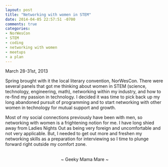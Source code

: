 ```yaml
---
layout: post
title: "Networking with women in STEM"
date: 2014-04-05 22:57:51 -0700
comments: true
categories:
- NorWesCon
- STEM
- coding
- networking with women
- meetups
- a plan
---
```

March 28-31st, 2013

Spring brought with it the local literary convention, NorWesCon.  There were several panels that got me thinking about women in STEM (science, technology, engineering, math), networking within my industry, and how to re-find my passion in technology.  I decided it was time to pick back up my long abandoned pursuit of programming and to start networking with other women in technology for mutual support and growth.

Most of my social connections previously have been with men, so networking with women is a frightening notion for me.  I have long shied away from Ladies Nights Out as being very foreign and uncomfortable and not very applicable.  But, I needed to get out more and freshen my networking skills as a preparation for interviewing so I time to plunge forward right outside my comfort zone.

<br>
<center>~ Geeky Mama Mare ~</center>
